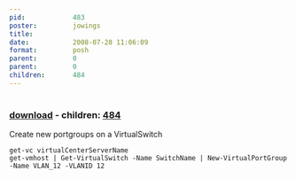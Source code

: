 ```yaml
---
pid:            483
poster:         jowings
title:          
date:           2008-07-28 11:06:09
format:         posh
parent:         0
parent:         0
children:       484
---
```


# 

### [download](483.ps1) - children: [484](484.md)

Create new portgroups on a VirtualSwitch

```posh
get-vc virtualCenterServerName
get-vmhost | Get-VirtualSwitch -Name SwitchName | New-VirtualPortGroup -Name VLAN_12 -VLANID 12 


```
